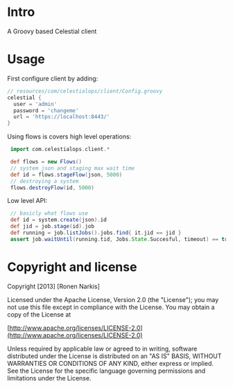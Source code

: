 # Intro

A Groovy based Celestial client

# Usage

First configure client by adding:

```groovy
// resources/com/celestialops/client/Config.groovy
celestial {
  user = 'admin'
  password = 'changeme'
  url = 'https://localhost:8443/'
}
```

Using flows is covers high level operations:

```groovy
 import com.celestialops.client.*

 def flows = new Flows()
 // system json and staging max wait time
 def id = flows.stageFlow(json, 5000)
 // destroying a system
 flows.destroyFlow(id, 5000)
```

Low level API:

```groovy
 // basicly what flows use
 def id = system.create(json).id 
 def jid = job.stage(id).job
 def running = job.listJobs().jobs.find{ it.jid == jid } 
 assert job.waitUntil(running.tid, Jobs.State.Succesful, timeout) == true
```

# Copyright and license

Copyright [2013] [Ronen Narkis]

Licensed under the Apache License, Version 2.0 (the "License");
you may not use this file except in compliance with the License.
You may obtain a copy of the License at

  [http://www.apache.org/licenses/LICENSE-2.0](http://www.apache.org/licenses/LICENSE-2.0)

Unless required by applicable law or agreed to in writing, software
distributed under the License is distributed on an "AS IS" BASIS,
WITHOUT WARRANTIES OR CONDITIONS OF ANY KIND, either express or implied.
See the License for the specific language governing permissions and
limitations under the License.
